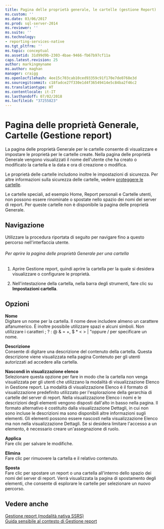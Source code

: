 ```yaml
---
title: Pagina delle proprietà generale, le cartelle (gestione Report) | Microsoft Docs
ms.custom: ''
ms.date: 03/06/2017
ms.prod: sql-server-2014
ms.reviewer: ''
ms.suite: ''
ms.technology:
- reporting-services-native
ms.tgt_pltfrm: ''
ms.topic: conceptual
ms.assetid: 31d99d9b-2303-4bae-9466-fb67b97cf11a
caps.latest.revision: 25
author: markingmyname
ms.author: maghan
manager: craigg
ms.openlocfilehash: 4ee15c703cab10ced93359c91f170e7de0768e3d
ms.sourcegitcommit: c18fadce27f330e1d4f36549414e5c84ba2f46c2
ms.translationtype: HT
ms.contentlocale: it-IT
ms.lasthandoff: 07/02/2018
ms.locfileid: "37255823"
---
```

# <a name="general-properties-page-folders-report-manager"></a>Pagina delle proprietà Generale, Cartelle (Gestione report)
  La pagina delle proprietà Generale per le cartelle consente di visualizzare e impostare le proprietà per le cartelle create. Nella pagina delle proprietà Generale vengono visualizzati il nome dell'utente che ha creato o modificato la cartella e la data e ora di creazione o modifica.  
  
 Le proprietà delle cartelle includono inoltre le impostazioni di sicurezza. Per altre informazioni sulla sicurezza delle cartelle, vedere [proteggere le cartelle](security/secure-folders.md).  
  
 Le cartelle speciali, ad esempio Home, Report personali e Cartelle utenti, non possono essere rinominate o spostate nello spazio dei nomi del server di report. Per queste cartelle non è disponibile la pagina delle proprietà Generale.  
  
## <a name="navigation"></a>Navigazione  
 Utilizzare la procedura riportata di seguito per navigare fino a questo percorso nell'interfaccia utente.  
  
###### <a name="to-open-the-general-properties-page-for-a-folder"></a>Per aprire la pagina delle proprietà Generale per una cartella  
  
1.  Aprire Gestione report, quindi aprire la cartella per la quale si desidera visualizzare o configurare le proprietà.  
  
2.  Nell'intestazione della cartella, nella barra degli strumenti, fare clic su **Impostazioni cartella**.  
  
## <a name="options"></a>Opzioni  
 **Nome**  
 Digitare un nome per la cartella. Il nome deve includere almeno un carattere alfanumerico. È inoltre possibile utilizzare spazi e alcuni simboli. Non utilizzare i caratteri ; ? : @ & = +, $ * \< > | "oppure / per specificare un nome.  
  
 **Descrizione**  
 Consente di digitare una descrizione del contenuto della cartella. Questa descrizione viene visualizzata nella pagina Contenuto per gli utenti autorizzati ad accedere alla cartella.  
  
 **Nascondi in visualizzazione elenco**  
 Selezionare questa opzione per fare in modo che la cartella non venga visualizzata per gli utenti che utilizzano la modalità di visualizzazione Elenco in Gestione report. La modalità di visualizzazione Elenco è il formato di visualizzazione predefinito utilizzato per l'esplorazione della gerarchia di cartelle del server di report. Nella visualizzazione Elenco i nomi e le descrizioni degli elementi vengono disposti dall'alto in basso nella pagina. Il formato alternativo è costituito dalla visualizzazione Dettagli, in cui non sono incluse le descrizioni ma sono disponibili altre informazioni sugli elementi. Gli elementi possono essere nascosti nella visualizzazione Elenco ma non nella visualizzazione Dettagli. Se si desidera limitare l'accesso a un elemento, è necessario creare un'assegnazione di ruolo.  
  
 **Applica**  
 Fare clic per salvare le modifiche.  
  
 **Elimina**  
 Fare clic per rimuovere la cartella e il relativo contenuto.  
  
 **Sposta**  
 Fare clic per spostare un report o una cartella all'interno dello spazio dei nomi del server di report. Verrà visualizzata la pagina di spostamento degli elementi, che consente di esplorare le cartelle per selezionare un nuovo percorso.  
  
## <a name="see-also"></a>Vedere anche  
 [Gestione report &#40;modalità nativa SSRS&#41;](../../2014/reporting-services/report-manager-ssrs-native-mode.md)   
 [Guida sensibile al contesto di Gestione report](../../2014/reporting-services/report-manager-f1-help.md)  
  
  
